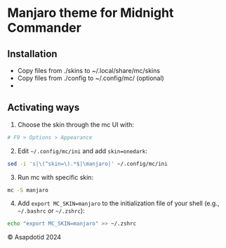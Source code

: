 # Manjaro theme for Midnight Commander

## Installation

- Copy files from ./skins to ~/.local/share/mc/skins
- Copy files from ./config to ~/.config/mc/ (optional)
-
## Activating ways

1. Choose the skin through the mc UI with:

```sh
# F9 > Options > Appearance
```

2. Edit `~/.config/mc/ini` and add `skin=onedark`:

```sh
sed -i 's|\(^skin=\).*$|\manjaro|' ~/.config/mc/ini
```

3. Run mc with specific skin:

```sh
mc -S manjaro
```

4. Add `export MC_SKIN=manjaro` to the initialization file of your shell (e.g., `~/.bashrc` or `~/.zshrc`):

```sh
echo "export MC_SKIN=manjaro" >> ~/.zshrc
```

©️ Asapdotid 2024
